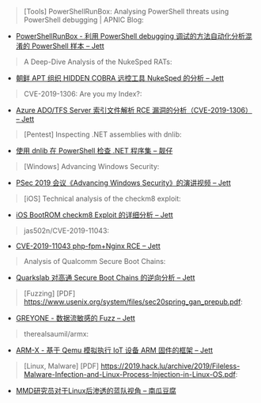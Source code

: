 > [Tools] PowerShellRunBox: Analysing PowerShell threats using PowerShell debugging | APNIC Blog:


* [PowerShellRunBox - 利用 PowerShell debugging 调试的方法自动化分析混淆的 PowerShell 样本 – Jett](https://blog.apnic.net/2019/10/23/powershellrunbox-analyzing-powershell-threats-using-powershell-debugging/)



> A Deep-Dive Analysis of the NukeSped RATs:


* [朝鲜 APT 组织 HIDDEN COBRA 远控工具 NukeSped 的分析 – Jett](http://feedproxy.google.com/~r/fortinet/blog/threat-research/~3/QqmLFUy4jXo/deep-analysis-nukesped-rat.html)



> CVE-2019-1306: Are you my Index?:


* [Azure ADO/TFS Server 索引文件解析 RCE 漏洞的分析（CVE-2019-1306） – Jett](https://www.thezdi.com/blog/2019/10/23/cve-2019-1306-are-you-my-index)



> [Pentest] Inspecting .NET assemblies with dnlib:


* [使用 dnlib 在 PowerShell 检查 .NET 程序集 – 靓仔](https://blog.iisreset.me/inspecting-net-assemblies-with-dnlib/)



> [Windows] Advancing Windows Security:


* [PSec 2019 会议《Advancing Windows Security》的演讲视频 – Jett](https://www.platformsecuritysummit.com/2019/speaker/weston/)



> [iOS] Technical analysis of the checkm8 exploit:


* [iOS BootROM checkm8 Exploit 的详细分析 – Jett](https://habr.com/en/company/dsec/blog/472762/)



> jas502n/CVE-2019-11043:


* [CVE-2019-11043 php-fpm+Nginx RCE – Jett](https://github.com/jas502n/CVE-2019-11043)



> Analysis of Qualcomm Secure Boot Chains:


* [Quarkslab 对高通 Secure Boot Chains 的逆向分析 – Jett](http://blog.quarkslab.com/analysis-of-qualcomm-secure-boot-chains.html)



> [Fuzzing] [PDF] https://www.usenix.org/system/files/sec20spring_gan_prepub.pdf:


* [GREYONE - 数据流敏感的 Fuzz – Jett](https://www.usenix.org/system/files/sec20spring_gan_prepub.pdf)



> therealsaumil/armx:


* [ARM-X - 基于 Qemu 模拟执行 IoT 设备 ARM 固件的框架 – Jett](https://github.com/therealsaumil/armx)



> [Linux, Malware] [PDF] https://2019.hack.lu/archive/2019/Fileless-Malware-Infection-and-Linux-Process-Injection-in-Linux-OS.pdf:


* [MMD研究员对于Linux后渗透的蓝队视角 – 南瓜豆腐](https://2019.hack.lu/archive/2019/Fileless-Malware-Infection-and-Linux-Process-Injection-in-Linux-OS.pdf)
